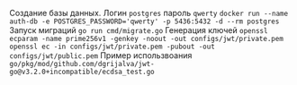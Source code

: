 Создание базы данных. Логин ``postgres`` пароль ``qwerty``
``docker run --name auth-db -e POSTGRES_PASSWORD='qwerty' -p 5436:5432 -d --rm postgres``
Запуск миграций
``go run cmd/migrate.go``
Генерация ключей
`openssl ecparam -name prime256v1 -genkey -noout -out configs/jwt/private.pem`
`openssl ec -in configs/jwt/private.pem -pubout -out configs/jwt/public.pem`
Пример использвоания 
`go/pkg/mod/github.com/dgrijalva/jwt-go@v3.2.0+incompatible/ecdsa_test.go`
